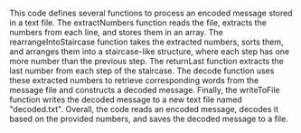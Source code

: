 This code defines several functions to process an encoded message stored in a text file. The extractNumbers function reads the file, extracts the numbers from each line, and stores them in an array. The rearrangeIntoStaircase function takes the extracted numbers, sorts them, and arranges them into a staircase-like structure, where each step has one more number than the previous step.
The returnLast function extracts the last number from each step of the staircase. The decode function uses these extracted numbers to retrieve corresponding words from the message file and constructs a decoded message. Finally, the writeToFile function writes the decoded message to a new text file named "decoded.txt". Overall, the code reads an encoded message, decodes it based on the provided numbers, and saves the decoded message to a file.
